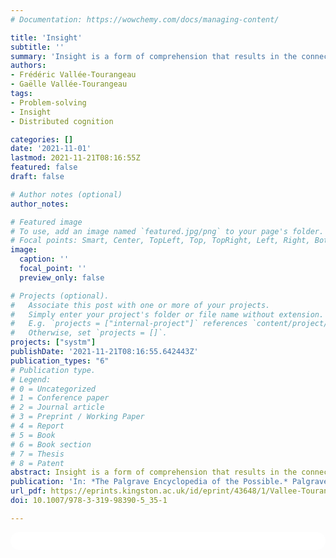 ```yaml
---
# Documentation: https://wowchemy.com/docs/managing-content/

title: 'Insight'
subtitle: ''
summary: 'Insight is a form of comprehension that results in the connection between two hitherto unappreciated, unacknowledged, or simply unknown ideas and, consequently, expands the realm of the possible. Making these connections is a powerful driver of creativity and innovation. As a putative cognitive process, insight has exercised psychological researchers for over 100 years. Efforts to capture insight under laboratory conditions are constrained by exigencies of operationalization and control, as well as by an implicit ontological position that casts insight as a property of the brain. As a result, psychological research has focused on what we term second-order problem-solving, which is reasoning triggered by problems presented as propositions that describe states of the world. People are tasked with finding new connections among the problem elements, but these connections can only be made by manipulating a mental representation of the problem. Creative cognition outside the psychologist’s laboratory involves a great deal of interaction with the world. In contrast to second-order problem-solving, first-order problem-solving characterizes activities of embodied agents as they interact and manipulate the world around them. Creativity and insight emerge through a transactional process of transformation: physical features cue actions that change both the reasoner and the physical environment in which he or she is embedded. Insightful new possibles are realized through an active and mutually transforming exploration of the problem-solving environment. We discuss insight as an enacted process, involving action and perception. As a physical and perceptual activity, a degree of serendipity is inevitable, and, in some circumstances, insight becomes “outsight.” We identify eight key features of first-order creative cognition that map out a new program of research on insight.'
authors:
- Frédéric Vallée-Tourangeau
- Gaëlle Vallée-Tourangeau
tags: 
- Problem-solving
- Insight
- Distributed cognition

categories: []
date: '2021-11-01'
lastmod: 2021-11-21T08:16:55Z
featured: false
draft: false

# Author notes (optional)
author_notes:

# Featured image
# To use, add an image named `featured.jpg/png` to your page's folder.
# Focal points: Smart, Center, TopLeft, Top, TopRight, Left, Right, BottomLeft, Bottom, BottomRight.
image:
  caption: ''
  focal_point: ''
  preview_only: false

# Projects (optional).
#   Associate this post with one or more of your projects.
#   Simply enter your project's folder or file name without extension.
#   E.g. `projects = ["internal-project"]` references `content/project/deep-learning/index.md`.
#   Otherwise, set `projects = []`.
projects: ["systm"]
publishDate: '2021-11-21T08:16:55.642443Z'
publication_types: "6"
# Publication type.
# Legend:
# 0 = Uncategorized
# 1 = Conference paper
# 2 = Journal article
# 3 = Preprint / Working Paper
# 4 = Report
# 5 = Book
# 6 = Book section
# 7 = Thesis
# 8 = Patent
abstract: Insight is a form of comprehension that results in the connection between two hitherto unappreciated, unacknowledged, or simply unknown ideas and, consequently, expands the realm of the possible. Making these connections is a powerful driver of creativity and innovation. As a putative cognitive process, insight has exercised psychological researchers for over 100 years. Efforts to capture insight under laboratory conditions are constrained by exigencies of operationalization and control, as well as by an implicit ontological position that casts insight as a property of the brain. As a result, psychological research has focused on what we term second-order problem-solving, which is reasoning triggered by problems presented as propositions that describe states of the world. People are tasked with finding new connections among the problem elements, but these connections can only be made by manipulating a mental representation of the problem. Creative cognition outside the psychologist’s laboratory involves a great deal of interaction with the world. In contrast to second-order problem-solving, first-order problem-solving characterizes activities of embodied agents as they interact and manipulate the world around them. Creativity and insight emerge through a transactional process of transformation: physical features cue actions that change both the reasoner and the physical environment in which he or she is embedded. Insightful new possibles are realized through an active and mutually transforming exploration of the problem-solving environment. We discuss insight as an enacted process, involving action and perception. As a physical and perceptual activity, a degree of serendipity is inevitable, and, in some circumstances, insight becomes “outsight.” We identify eight key features of first-order creative cognition that map out a new program of research on insight.
publication: 'In: *The Palgrave Encyclopedia of the Possible.* Palgrave Macmillan.'
url_pdf: https://eprints.kingston.ac.uk/id/eprint/43648/1/Vallee-Tourangeau-F-43648-AAM.pdf
doi: 10.1007/978-3-319-98390-5_35-1

---
```


<html>
  <style>
    section {
        background: white;
        color: black;
        border-radius: 1em;
        padding: 1em;
        left: 50% }
    #inner {
        display: inline-block;
        display: flex;
        align-items: center;
        justify-content: center }
  </style>
  <section>
    <div id="inner">
      <script type='text/javascript' src='https://d1bxh8uas1mnw7.cloudfront.net/assets/embed.js'></script>
        <span style="float:left"; 
          class="__dimensions_badge_embed__" 
          data-doi="10.1007/978-3-319-98390-5_35-1" 
          data-hide-zero-citations="true" 
          data-legend="always">
        </span>
      <script async src="https://badge.dimensions.ai/badge.js" charset="utf-8"></script>
        <div  style="float:right"; 
          data-link-target="_blank" 
          data-badge-details="none" 
          data-badge-type="donut"
          data-doi="10.1007/978-3-319-98390-5_35-1"   
          data-condensed="true"
          data-hide-no-mentions="true" 
          class="altmetric-embed">
        </div>
    </div>
  </section>
